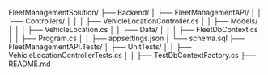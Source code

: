 FleetManagementSolution/
├── Backend/
│   ├── FleetManagementAPI/
│   │   ├── Controllers/
│   │   │   ├── VehicleLocationController.cs
│   │   ├── Models/
│   │   │   ├── VehicleLocation.cs
│   │   ├── Data/
│   │   │   ├── FleetDbContext.cs
│   │   ├── Program.cs
│   │   ├── appsettings.json
│   └── schema.sql
├── FleetManagementAPI.Tests/
│   ├── UnitTests/
│   │   ├── VehicleLocationControllerTests.cs
│   │   ├── TestDbContextFactory.cs
├── README.md
